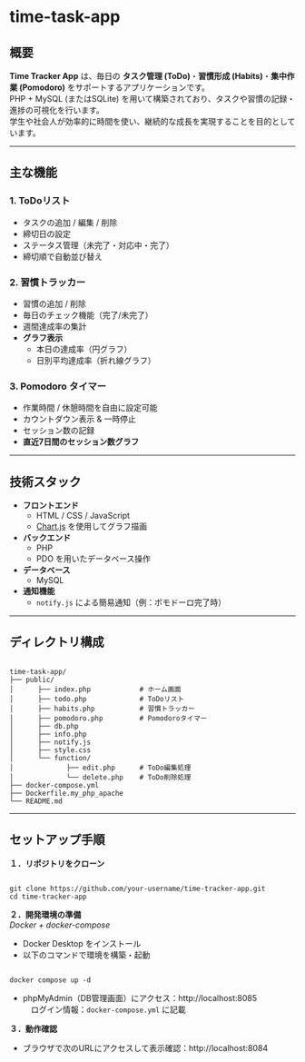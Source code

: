 # time-task-app

## 概要
**Time Tracker App** は、毎日の **タスク管理 (ToDo)**・**習慣形成 (Habits)**・**集中作業 (Pomodoro)** をサポートするアプリケーションです。  
PHP + MySQL (またはSQLite) を用いて構築されており、タスクや習慣の記録・進捗の可視化を行います。  
学生や社会人が効率的に時間を使い、継続的な成長を実現することを目的としています。

---

## 主な機能
### 1. ToDoリスト
- タスクの追加 / 編集 / 削除
- 締切日の設定
- ステータス管理（未完了・対応中・完了）
- 締切順で自動並び替え

### 2. 習慣トラッカー
- 習慣の追加 / 削除
- 毎日のチェック機能（完了/未完了）
- 週間達成率の集計
- **グラフ表示**
  - 本日の達成率（円グラフ）
  - 日別平均達成率（折れ線グラフ）

### 3. Pomodoro タイマー
- 作業時間 / 休憩時間を自由に設定可能
- カウントダウン表示 & 一時停止
- セッション数の記録
- **直近7日間のセッション数グラフ**

---

## 技術スタック
- **フロントエンド**
  - HTML / CSS / JavaScript
  - [Chart.js](https://www.chartjs.org/) を使用してグラフ描画
- **バックエンド**
  - PHP
  - PDO を用いたデータベース操作
- **データベース**
  - MySQL
- **通知機能**
  - `notify.js` による簡易通知（例：ポモドーロ完了時）

---

## ディレクトリ構成
<pre><code>
time-task-app/
├── public/
│      ├── index.php            # ホーム画面
│      ├── todo.php             # ToDoリスト
│      ├── habits.php           # 習慣トラッカー
│      ├── pomodoro.php         # Pomodoroタイマー
│      ├── db.php
│      ├── info.php
│      ├── notify.js
│      ├── style.css
│      └── function/
│             ├── edit.php      # ToDo編集処理
│             └── delete.php    # ToDo削除処理
├── docker-compose.yml
├── Dockerfile.my_php_apache
└── README.md
</code></pre>

---

## セットアップ手順

**１．リポジトリをクローン**
<pre><code>
git clone https://github.com/your-username/time-tracker-app.git
cd time-tracker-app
</code></pre>

**２．開発環境の準備**  
*Docker + docker-compose*
- Docker Desktop をインストール
- 以下のコマンドで環境を構築・起動
<pre><code>
docker compose up -d
</code></pre>
- phpMyAdmin（DB管理画面）にアクセス：http://localhost:8085  
　ログイン情報：`docker-compose.yml` に記載

**３．動作確認**
- ブラウザで次のURLにアクセスして表示確認：http://localhost:8084

